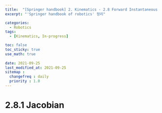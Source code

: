 ```yaml
---
title:  "[Springer handbook] 2. Kinematics - 2.8 Forward Instantaneous Kinematics"
excerpt: "'Springer handbook of robotics' 정리"

categories:
  - Robotics
tags:
  - [Kinematics, In-progress]

toc: false
toc_sticky: true
use_math: true
 
date: 2021-09-25
last_modified_at: 2021-09-25
sitemap :
  changefreq : daily
  priority : 1.0
---
```


# 2.8.1 Jacobian